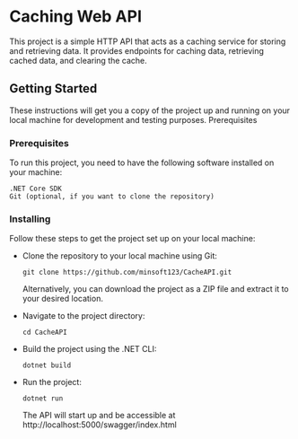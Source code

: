 # Caching Web API
This project is a simple HTTP API that acts as a caching service for storing and retrieving data. It provides endpoints for caching data, retrieving cached data, and clearing the cache.

## Getting Started ##
These instructions will get you a copy of the project up and running on your local machine for development and testing purposes.
Prerequisites

### Prerequisites ###
To run this project, you need to have the following software installed on your machine:

	.NET Core SDK
	Git (optional, if you want to clone the repository)


### Installing ###
Follow these steps to get the project set up on your local machine:

- Clone the repository to your local machine using Git:
  
	```
 	git clone https://github.com/minsoft123/CacheAPI.git
	```

	Alternatively, you can download the project as a ZIP file and extract it to your desired location.

- Navigate to the project directory:
	```
	cd CacheAPI
	```
- Build the project using the .NET CLI:
	```
	dotnet build
	```
- Run the project:
	```
  	dotnet run
	```
  The API will start up and be accessible at http://localhost:5000/swagger/index.html
